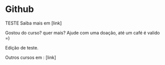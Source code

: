 # Github

TESTE
Saiba mais em [link]


Gostou do curso? quer mais? Ajude com uma doação, até um café é valido =)


Edição de teste.



Outros cursos em : [link]

